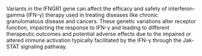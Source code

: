 Variants in the IFNGR1 gene can affect the efficacy and safety of interferon-gamma (IFN-γ) therapy used in treating diseases like chronic granulomatous disease and cancers. These genetic variations alter receptor function, impacting the response to IFN-γ and leading to different therapeutic outcomes and potential adverse effects due to the impaired or altered immune activation typically facilitated by the IFN-γ through the Jak-STAT signaling pathway.